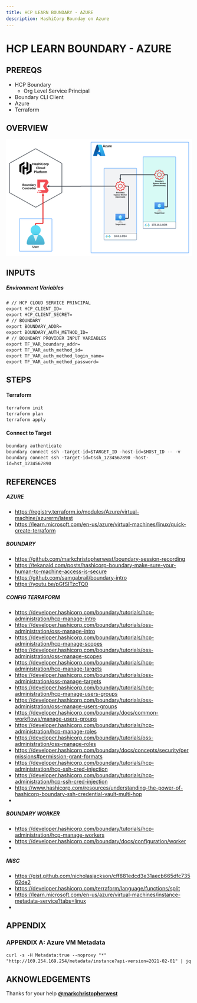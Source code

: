 ```yaml
---
title: HCP LEARN BOUNDARY - AZURE
description: HashiCorp Bounday on Azure
---
```


# HCP LEARN BOUNDARY - AZURE


## PREREQS
- HCP Boundary
  - Org Level Service Principal
- Boundary CLI Client
- Azure
- Terraform

## OVERVIEW

[![HCP Boundary in Azure Overview](assets/hcp_boundary.azure.01.png "HCP Boundary in Azure Overview")](https://developer.hashicorp.com/boundary/tutorials/hcp-administration/hcp-manage-multi-hop)

## INPUTS
##### Environment Variables
```shell
# // HCP CLOUD SERVICE PRINCIPAL
export HCP_CLIENT_ID=
export HCP_CLIENT_SECRET=
# // BOUNDARY
export BOUNDARY_ADDR=
export BOUNDARY_AUTH_METHOD_ID=
# // BOUNDARY PROVIDER INPUT VARIABLES
export TF_VAR_boundary_addr=
export TF_VAR_auth_method_id=
export TF_VAR_auth_method_login_name=
export TF_VAR_auth_method_password=
```

## STEPS
#### Terraform
```shell
terraform init
terraform plan
terraform apply
```
#### Connect to Target
```shell
boundary authenticate
boundary connect ssh -target-id=$TARGET_ID -host-id=$HOST_ID -- -v
boundary connect ssh -target-id=tssh_1234567890 -host-id=hst_1234567890
```




## REFERENCES
##### AZURE
- https://registry.terraform.io/modules/Azure/virtual-machine/azurerm/latest
- https://learn.microsoft.com/en-us/azure/virtual-machines/linux/quick-create-terraform

##### BOUNDARY
- https://github.com/markchristopherwest/boundary-session-recording
- https://tekanaid.com/posts/hashicorp-boundary-make-sure-your-human-to-machine-access-is-secure
- https://github.com/samgabrail/boundary-intro
- https://youtu.be/pGfSITzcTQ0

##### CONFIG TERRAFORM
- https://developer.hashicorp.com/boundary/tutorials/hcp-administration/hcp-manage-intro
- https://developer.hashicorp.com/boundary/tutorials/oss-administration/oss-manage-intro
- https://developer.hashicorp.com/boundary/tutorials/hcp-administration/hcp-manage-scopes
- https://developer.hashicorp.com/boundary/tutorials/oss-administration/oss-manage-scopes
- https://developer.hashicorp.com/boundary/tutorials/hcp-administration/hcp-manage-targets
- https://developer.hashicorp.com/boundary/tutorials/oss-administration/oss-manage-targets
- https://developer.hashicorp.com/boundary/tutorials/hcp-administration/hcp-manage-users-groups
- https://developer.hashicorp.com/boundary/tutorials/oss-administration/oss-manage-users-groups
- https://developer.hashicorp.com/boundary/docs/common-workflows/manage-users-groups
- https://developer.hashicorp.com/boundary/tutorials/hcp-administration/hcp-manage-roles
- https://developer.hashicorp.com/boundary/tutorials/oss-administration/oss-manage-roles
- https://developer.hashicorp.com/boundary/docs/concepts/security/permissions#permission-grant-formats
- https://developer.hashicorp.com/boundary/tutorials/hcp-administration/hcp-ssh-cred-injection
- https://developer.hashicorp.com/boundary/tutorials/hcp-administration/hcp-ssh-cred-injection
- https://www.hashicorp.com/resources/understanding-the-power-of-hashicorp-boundary-ssh-credential-vault-multi-hop
- 

##### BOUNDARY WORKER
- https://developer.hashicorp.com/boundary/tutorials/hcp-administration/hcp-manage-workers
- https://developer.hashicorp.com/boundary/docs/configuration/worker
- 

##### MISC
- https://gist.github.com/nicholasjackson/cff881edcd3e31aecb665dfc73562de2
- https://developer.hashicorp.com/terraform/language/functions/split
- https://learn.microsoft.com/en-us/azure/virtual-machines/instance-metadata-service?tabs=linux
- 

## APPENDIX
### APPENDIX A: Azure VM Metadata
```shell
curl -s -H Metadata:true --noproxy "*" "http://169.254.169.254/metadata/instance?api-version=2021-02-01" | jq
```

## AKNOWLEDGEMENTS
Thanks for your help **[@markchristopherwest](https://github.com/markchristopherwest/boundary-session-recording "@markchristopherwest")**
